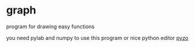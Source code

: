 graph
=====

program for drawing easy functions
<p>you need pylab and numpy to use this program or nice python editor <a href="http://pyzo.org">pyzo</a>
